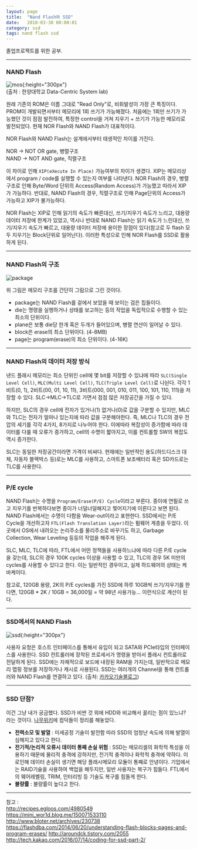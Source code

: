 ```yaml
---
layout: page
title:  "Nand Flash와 SSD"
date:   2018-03-30 00:00:01
category: ssd
tags: nand flash ssd
---
```


졸업프로젝트를 위한 공부.


<!-- more -->

---

### NAND Flash

![mos]({{site.url}}/assets/ssd/mos.png){:height="300px"}  
(출처 : 한양대학교 Data-Centric System lab)

원래 기존의 ROM은 이름 그대로 "Read Only"로, 비휘발성이 가장 큰 특징이다. PROM이 개발되면서부터 메모리에 1회 쓰기가 가능해졌다. 처음에는 1회만 쓰기가 가능했던 것이 점점 발전하여, 특정한 control을 거쳐 지우기 + 쓰기가 가능한 메모리로 발전되었다. 현재 NOR Flash와 NAND Flash가 대표적이다.

NOR Flash와 NAND Flash는 설계에서부터 태생적인 차이를 가진다. 

>
NOR -> NOT OR gate, 병렬구조  
NAND -> NOT AND gate, 직렬구조
>

이 차이로 인해 `XIP(eXecute In Place)` 가능여부의 차이가 생겼다. XIP는 메모리상에서 program / code를 실행할 수 있는지 여부를 나타낸다. NOR Flash의 경우, 병렬구조로 인해 Byte/Word 단위의 Access(Random Access)가 가능했고 따라서 XIP가 가능하다. 반대로, NAND Flash의 경우, 직렬구조로 인해 Page단위의 Access가 가능하고 XIP가 불가능하다.

NOR Flash는 XIP로 인해 읽기의 속도가 빠른대신, 쓰기/지우기 속도가 느리고, 대용량 데이터 저장에 한계가 있었고, 역시나 반대로
NAND Flash는 읽기 속도가 느린대신, 쓰기/지우기 속도가 빠르고, 대용량 데이터 저장에 용이한 장점이 있다(참고로 두 flash 모두 지우기는 Block단위로 일어난다). 이러한 특성으로 인해 NOR Flash를 SSD로 활용하게 된다.


---

### NAND Flash의 구조

![package]({{site.url}}/assets/ssd/package.png)  

위 그림은 메모리 구조를 간단히 그림으로 그린 것이다. 
* package는 NAND Flash를 겉에서 보았을 때 보이는 검은 칩들이다.
* die는 명령을 실행하거나 상태를 보고하는 등의 작업을 독립적으로 수행할 수 있는 최소의 단위이다.
* plane은 보통 die당 한개 혹은 두개가 들어있으며, 병렬 연산이 일어날 수 있다.
* block은 erase의 최소 단위이다. (4-8MB)
* page는 program(erase)의 최소 단위이다. (4-16K)

---

### NAND Flash의 데이터 저장 방식

낸드 플래시 메모리는 최소 단위인 cell에 몇 bit를 저장할 수 있냐에 따라 `SLC(Single Level Cell)`, `MLC(Multi Level Cell)`, `TLC(Triple Level Cell)`로 나뉜다. 각각 1비트(0, 1), 2비트(00, 01, 10, 11), 3비트(000, 001, 010, 011, 100, 101, 110, 111)을 저장할 수 있다. SLC->MLC->TLC로 가면서 점점 많은 저장공간을 가질 수 있다.

하지만, SLC의 경우 cell에 전자가 있거나(1) 없거나(0)로 값을 구분할 수 있지만, MLC와 TLC는 전자가 얼마나 있는지에 따라 값을 구분해야한다. 즉, MLC나 TLC의 경우 전압의 세기를 각각 4가지, 8가지로 나누어야 한다. 이에따라 복잡성이 증가함에 따라 데이터를 다룰 때 오류가 증가하고, cell의 수명이 짧아지고, 이를 컨트롤할 SW의 복잡도 역시 증가한다.

SLC는 동일한 저장공간이라면 가격이 비싸다. 현재에는 일반적인 용도(하드디스크 대체, 자동차 블랙박스 등)로는 MLC를 사용하고, 스마트폰 보조배터리 혹은 SD카드로는 TLC를 사용한다.

---

### P/E cycle

NAND Flash는 수명을 `Program/Erase(P/E) Cycle`이라고 부른다. 종이에 연필로 쓰고 지우기를 반복하다보면 종이가 너덜너덜해지고 찢어지기에 이른다고 보면 된다. NAND Flash에서는 수명이 다함을 Wear-out이라고 표현한다. SSD에서는 P/E Cycle을 개선하고자 `FTL(Flash Translation Layer)`라는 펌웨어 계층을 두었다. 이 곳에서 OS에서 내려오는 논리주소를 물리주소로 바꾸기도 하고, Garbage Collection, Wear Leveling 등등의 작업을 해주게 된다.

SLC, MLC, TLC에 따라, FTL에서 어떤 정책들을 사용하느냐에 따라 다른 P/E cycle을 갖는데, SLC의 경우 100K cycles 이상을 사용할 수 있고, TLC의 경우 5K 미만의 cycles를 사용할 수 있다고 한다. 이는 일반적인 경우이고, 실제 하드웨어의 상태는 케바케이다. 

참고로, 120GB 용량, 2K의 P/E cycles를 가진 SSD에 하루 10GB씩 쓰기/지우기를 한다면, 120GB * 2K / 10GB = 36,000일 = 약 98년 사용가능... 이런식으로 계산이 된다.

---

### SSD에서의 NAND Flash

![ssd]({{site.url}}/assets/ssd/ssd.png){:height="300px"}  

사용자 요청은 호스트 인터페이스를 통해서 유입이 되고 SATA와 PCIe타입의 인터페이스를 사용한다. SSD 컨트롤러에 장착된 프로세서가 명령을 받아서 플래시 컨트롤러로 전달하게 된다. SSD에는 자체적으로 보드에 내장된 RAM을 가지는데, 일반적으로 메모리 맵핑 정보를 저장하거나 캐시로 사용된다. SSD는 여러개의 Channel을 통해 컨트롤러와 NAND Flash를 연결하고 있다. (출처: [카카오기술블로그](http://tech.kakao.com/2016/07/14/coding-for-ssd-part-2/))

---

### SSD 단점?

이건 그냥 내가 궁금했다. SSD가 비싼 것 외에 HDD와 비교해서 꿇리는 점이 있느냐? 라는 것이다. [나무위키](https://namu.wiki/w/SSD)에 컴덕들이 정리를 해놓았다.

* **전력소모 및 발열** : 미세공정 기술이 발전함 따라 SSD의 엄청난 속도에 의해 발열이 심해지고 있다고 한다.
* **전기적/논리적 오류시 데이터 통째 손실 위험** : SSD는 메모리셀의 화학적 특성을 이용하기 때문에 물리적 충격에 강하지만, 전기적 충격이나 화학적 충격에 약하다. 이로인해 데이터 손실이 생기면 해당 플래시메모리 모듈이 통째로 안녕이다. 기업에서는 RAID기술을 사용하여 백업을 해두지만, 일반 사용자는 복구가 힘들다. FTL에서의 웨어레벨링, TRIM, 인터리빙 등 기술도 복구를 힘들게 한다.
* **불량률** : 불량률이 높다고 한다.


---

참고 :  
http://recipes.egloos.com/4980549  
https://mini_wor1d.blog.me/150071533110
http://www.bloter.net/archives/230738
https://flashdba.com/2014/06/20/understanding-flash-blocks-pages-and-program-erases/
http://aroundck.tistory.com/2055
http://tech.kakao.com/2016/07/14/coding-for-ssd-part-2/
